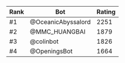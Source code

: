 Rank|Bot|Rating
---|---|---
#1|@OceanicAbyssalord|2251
#2|@MMC_HUANGBAI|1879
#3|@colinbot|1826
#4|@OpeningsBot|1664
